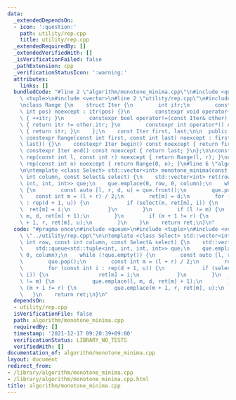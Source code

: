 ```yaml
---
data:
  _extendedDependsOn:
  - icon: ':question:'
    path: utility/rep.cpp
    title: utility/rep.cpp
  _extendedRequiredBy: []
  _extendedVerifiedWith: []
  _isVerificationFailed: false
  _pathExtension: cpp
  _verificationStatusIcon: ':warning:'
  attributes:
    links: []
  bundledCode: "#line 2 \"algorithm/monotone_minima.cpp\"\n#include <queue>\n#include\
    \ <tuple>\n#include <vector>\n#line 2 \"utility/rep.cpp\"\n#include <algorithm>\n\
    \nclass Range {\n    struct Iter {\n        int itr;\n        constexpr Iter(const\
    \ int pos) noexcept : itr(pos) {}\n        constexpr void operator++() noexcept\
    \ { ++itr; }\n        constexpr bool operator!=(const Iter& other) const noexcept\
    \ { return itr != other.itr; }\n        constexpr int operator*() const noexcept\
    \ { return itr; }\n    };\n    const Iter first, last;\n\n  public:\n    explicit\
    \ constexpr Range(const int first, const int last) noexcept : first(first), last(std::max(first,\
    \ last)) {}\n    constexpr Iter begin() const noexcept { return first; }\n   \
    \ constexpr Iter end() const noexcept { return last; }\n};\n\nconstexpr Range\
    \ rep(const int l, const int r) noexcept { return Range(l, r); }\nconstexpr Range\
    \ rep(const int n) noexcept { return Range(0, n); }\n#line 6 \"algorithm/monotone_minima.cpp\"\
    \n\ntemplate <class Select> std::vector<int> monotone_minima(const int row, const\
    \ int column, const Select& select) {\n    std::vector<int> ret(row);\n    std::queue<std::tuple<int,\
    \ int, int, int>> que;\n    que.emplace(0, row, 0, column);\n    while (!que.empty())\
    \ {\n        const auto [l, r, d, u] = que.front();\n        que.pop();\n    \
    \    const int m = (l + r) / 2;\n        ret[m] = d;\n        for (const int i\
    \ : rep(d + 1, u)) {\n            if (select(m, ret[m], i)) {\n              \
    \  ret[m] = i;\n            }\n        }\n        if (l != m) {\n            que.emplace(l,\
    \ m, d, ret[m] + 1);\n        }\n        if (m + 1 != r) {\n            que.emplace(m\
    \ + 1, r, ret[m], u);\n        }\n    }\n    return ret;\n}\n"
  code: "#pragma once\n#include <queue>\n#include <tuple>\n#include <vector>\n#include\
    \ \"../utility/rep.cpp\"\n\ntemplate <class Select> std::vector<int> monotone_minima(const\
    \ int row, const int column, const Select& select) {\n    std::vector<int> ret(row);\n\
    \    std::queue<std::tuple<int, int, int, int>> que;\n    que.emplace(0, row,\
    \ 0, column);\n    while (!que.empty()) {\n        const auto [l, r, d, u] = que.front();\n\
    \        que.pop();\n        const int m = (l + r) / 2;\n        ret[m] = d;\n\
    \        for (const int i : rep(d + 1, u)) {\n            if (select(m, ret[m],\
    \ i)) {\n                ret[m] = i;\n            }\n        }\n        if (l\
    \ != m) {\n            que.emplace(l, m, d, ret[m] + 1);\n        }\n        if\
    \ (m + 1 != r) {\n            que.emplace(m + 1, r, ret[m], u);\n        }\n \
    \   }\n    return ret;\n}\n"
  dependsOn:
  - utility/rep.cpp
  isVerificationFile: false
  path: algorithm/monotone_minima.cpp
  requiredBy: []
  timestamp: '2021-12-17 09:20:39+09:00'
  verificationStatus: LIBRARY_NO_TESTS
  verifiedWith: []
documentation_of: algorithm/monotone_minima.cpp
layout: document
redirect_from:
- /library/algorithm/monotone_minima.cpp
- /library/algorithm/monotone_minima.cpp.html
title: algorithm/monotone_minima.cpp
---
```

